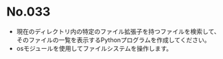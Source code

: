 # No.033

- 現在のディレクトリ内の特定のファイル拡張子を持つファイルを検索して、そのファイルの一覧を表示するPythonプログラムを作成してください。
- osモジュールを使用してファイルシステムを操作します。

